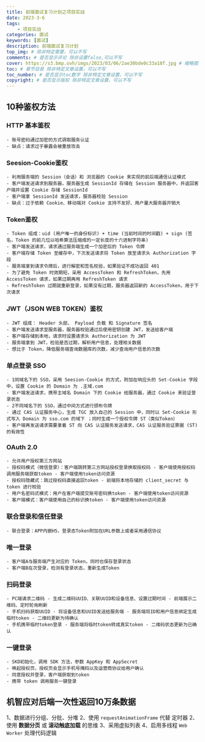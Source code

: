 ```yaml
---
title: 前端面试复习计划之项目实战
date: 2023-3-6
tags: 
    - 项目实战
categories: 面试
keywords: [面试]
description: 前端面试复习计划
top_img: # 除非特定需要，可以不写
comments: # 是否显示评论 除非设置false,可以不写
cover: https://s3.bmp.ovh/imgs/2023/03/06/2ae30bde0c33a18f.jpg # 缩略图
toc: # 章节目录 除非特定文章设置，可以不写
toc_number: # 是否显示toc数字 除非特定文章设置，可以不写
copyright: # 是否显示版权 除非特定文章设置，可以不写
---
```



## 10种鉴权方法

### HTTP 基本鉴权

    - 账号密码通过加密的方式调取服务认证
    - 缺点：请求过于暴露会被重放攻击


### Seesion-Cookie鉴权

    - 利用服务端的 Session（会话）和 浏览器的 Cookie 来实现的前后端通信认证模式
    - 客户端发送请求到服务器，服务器生成 SessionId 存储在 Session 服务器中，并返回客户端并设置 Cookie 存储 SessionId
    - 客户端拿 SessionId 发送请求，服务器校验 Session
    - 缺点：过于依赖 Cookie、移动端对 Cookie 支持不友好、用户量大服务器开销大


### Token鉴权

    - Token 组成：uid (用户唯一的身份标识) + time (当前时间的时间戳) + sign (签名，Token 的前几位以哈希算法压缩成的一定长度的十六进制字符串)
    - 客户端发送请求，请求通过服务端生成一个加密后的 Token 令牌
    - 客户端存储 Token 至缓存中，下次发送请求将 Token 放至请求头 Authorization 字段
    - 服务端拿到请求令牌后，进行解密和签名校验，如果验证不成功返回 401
    - 为了避免 Token 时效期短，采用 AccessToken 和 RefreshToken，先用 AccessToken 请求，如果过期再用 RefreshToken 请求
    - RefreshToken 过期就重新登录，如果没有过期，服务器返回新的 AccessToken，用于下次请求


### JWT（JSON WEB TOKEN）鉴权

    - JWT 组成： Header 头部、 Payload 负载 和 Signature 签名
    - 客户端发送请求至服务器，服务器校验通过后使用密钥创建 JWT，发送给客户端
    - 客户端存储到本地，请求时设置请求头 Authorization 为 JWT
    - 服务端拿到 JWT，检验是否过期，解析用户信息，处理相关数据
    - 想比于 Token，降低服务端查询数据库的次数，减少查询用户信息的次数


### 单点登录 SSO

    - 1同域名下的 SSO，采用 Seesion-Cookie 的方式，附加在响应头的 Set-Cookie 字段中，设置 Cookie 的 Domain 为 .主域.com
    - 客户端发送请求，携带主域名 Domain 下的 Cookie 给服务器，通过 Cookie 来验证登录状态
    - 2不同域名下的 SSO，通过中间方式进行颁布令牌
    - 通过 CAS 认证服务中心，生成 TGC 放入自己的 Session 中，同时以 Set-Cookie 形式写入 Domain 为 sso.com 的域下 ；同时生成一个授权令牌 ST（类似Token）
    - 客户端再发送请求需要拿着 ST 向 CAS 认证服务发送请求，CAS 认证服务验证票据 (ST) 的有效性


### OAuth 2.0

    - 允许用户授权第三方网站 
    - 授权码模式（微信登录）：客户端跳转第三方网站授权登录换取授权码 - 客户端使用授权码调用服务端获取token - 客户端使用token访问资源
    - 授权码隐藏式：跳过授权码直接返回token - 前端将本地存储的 client_secret 与 token 进行校验
    - 用户名密码式模式：用户在客户端提交账号密码换token - 客户端使用token访问资源
    - 客户端模式：客户端使用自己的标识换token - 客户端使用token访问资源


### 联合登录和信任登录

    - 联合登录：APP内嵌H5，登录态Token附加在URL参数上或者采用通信协议


### 唯一登录

    - 客户端A与服务端产生对应的 Token，同时也保存登录状态
    - 客户端B在次登录，检测有登录状态，重新生成Token


### 扫码登录

    - PC端请求二维码 - 生成二维码UUID、关联UUID和设备信息、设置过期时间 - 前端展示二维码、定时轮询刷新
    - 手机扫码获取UUID - 将设备信息和UUID发送给服务端 - 服务端将ID和用户信息绑定生成临时token - 二维码更新为待确认
    - 手机携带临时token登录 - 服务端将临时token转成真实token - 二维码状态更新为已确认


### 一键登录

    - SKD初始化，调用 SDK 方法，参数 AppKey 和 AppSecret
    - 唤起授权页，授权页会显示手机号掩码以及运营商协议给用户确认
    - 同意授权并登录，客户端获取到token
    - 携带 token 调用服务一键登录



## 机智应对后端一次性返回10万条数据

1、数据进行分组、分批、分堆
2、使用 `requestAnimationFrame` 代替 定时器
2、使用 **数据分页** 或 **滚动触底加载** 的思维
3、采用虚拟列表
4、启用多线程 `Web Worker` 处理代码逻辑

